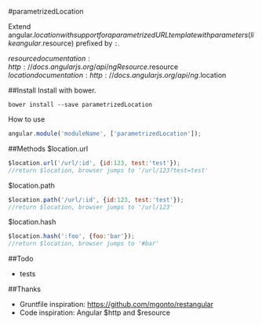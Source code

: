 #parametrizedLocation

Extend angular.$location with support for a parametrized URL template with parameters (like angular.$resource) prefixed by `:`.

$resource documentation: http://docs.angularjs.org/api/ngResource.$resource
$location documentation: http://docs.angularjs.org/api/ng.$location


##Install
Install with bower.
```shell
bower install --save parametrizedLocation
```

How to use
```js
angular.module('moduleName', ['parametrizedLocation']);
```

##Methods
$location.url
```js
$location.url('/url/:id', {id:123, test:'test'});
//return $location, browser jumps to '/url/123?test=test'
```

$location.path
```js
$location.path('/url/:id', {id:123, test:'test'});
//return $location, browser jumps to '/url/123'
```

$location.hash
```js
$location.hash(':foo', {foo:'bar'});
//return $location, browser jumps to '#bar'
```

##Todo
* tests

##Thanks
* Gruntfile inspiration: https://github.com/mgonto/restangular
* Code inspiration: Angular $http and $resource